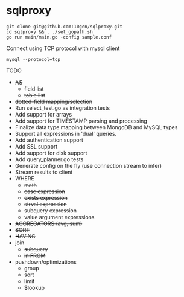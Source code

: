 # sqlproxy

```
git clone git@github.com:10gen/sqlproxy.git
cd sqlproxy && . ./set_gopath.sh
go run main/main.go -config sample.conf
```

Connect using TCP protocol with mysql client
```
mysql --protocol=tcp
```

TODO

- ~~AS~~
   - ~~field list~~
   - ~~table list~~
- ~~dotted-field mapping/selection~~
- Run select_test.go as integration tests
- Add support for arrays
- Add support for TIMESTAMP parsing and processing
- Finalize data type mapping between MongoDB and MySQL types
- Support all expressions in 'dual' queries.
- Add authentication support
- Add SSL support
- Add support for disk support
- Add query_planner.go tests
- Generate config on the fly (use connection stream to infer)
- Stream results to client
- WHERE
   - ~~math~~
   - ~~case expression~~
   - ~~exists expression~~
   - ~~strval expression~~
   - ~~subquery expression~~
   - value argument expressions
- ~~AGGREGATORS (avg, sum)~~
- ~~SORT~~
- ~~HAVING~~
- ~~join~~
   - ~~subquery~~
   - ~~in FROM~~
- pushdown/optimizations
   - group
   - sort
   - limit
   - $lookup
